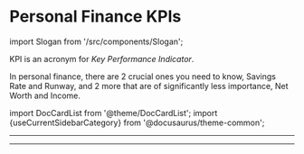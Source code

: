 # Personal Finance KPIs

import Slogan from '/src/components/Slogan';

KPI is an acronym for *Key Performance Indicator*. 

In personal finance, there are 2 crucial ones you need to know, Savings Rate and Runway, and 2 more that are of significantly less importance, Net Worth and Income. 

import DocCardList from '@theme/DocCardList';
import {useCurrentSidebarCategory} from '@docusaurus/theme-common';

<DocCardList items={useCurrentSidebarCategory().items}/>

---
<Slogan/>

---